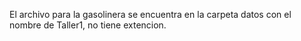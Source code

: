 El archivo para la gasolinera se encuentra en la carpeta datos con el nombre de Taller1, no tiene extencion.

